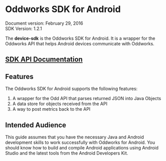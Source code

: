 # Oddworks SDK for Android

Document version: February 29, 2016  
SDK Version: 1.2.1

The __device-sdk__ is the Oddworks SDK for Android. It is a wrapper for the Oddworks API that helps Android devices communicate with Oddworks.

## [SDK API Documentation](/javadoc/1.2.1)

## Features

The Oddworks SDK for Android supports the following features:

1. A wrapper for the Odd API that parses returned JSON into Java Objects
2. A data store for objects received from the API
3. A way to post metrics back to the API

## Intended Audience

This guide assumes that you have the necessary Java and Android development skills to work successfully with Oddworks for Android. You should know how to build and compile Android applications using Android Studio and the latest tools from the Android Developers Kit.
